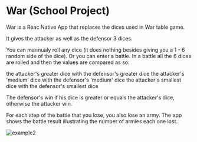 # War (School Project)

War is a Reac Native App that replaces the dices used in War table game.

It gives the attacker as well as the defensor 3 dices.

You can mannualy roll any dice (it does nothing besides giving you a 1 - 6 random side of the dice).
Or you can enter a battle. In a battle all the 6 dices are rolled and then the values are compared as so:

the attacker's greater dice with the defensor's greater dice
the attacker's 'medium' dice with the defensor's 'medium' dice
the attacker's smallest dice with the defensor's smallest dice

The defensor's win if his dice is greater or equals the attacker's dice, otherwise the attacker win.

For each step of the battle that you lose, you also lose an army.
The app shows the battle result illustrating the number of armies each one lost.


![example2](https://user-images.githubusercontent.com/39105309/202051408-ea5f1085-6cce-4c83-9a8a-fa5085eeda3e.gif)
